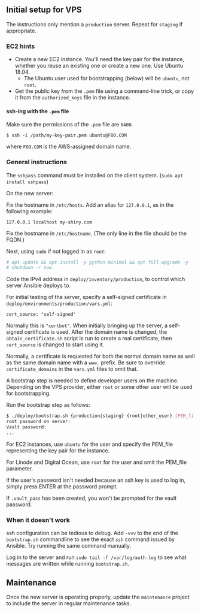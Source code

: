Initial setup for VPS
---------------------

The instructions only mention a `production` server.  Repeat for `staging` if
appropriate.

### EC2 hints

- Create a new EC2 instance.  You'll need the key pair for the instance,
  whether you reuse an existing one or create a new one.  Use Ubuntu 18.04.
  - The Ubuntu user used for bootstrapping (below) will be `ubuntu`, not
    `root`.
- Get the public key from the `.pem` file using a command-line trick, or
  copy it from the `authorized_keys` file in the instance.

#### ssh-ing with the `.pem` file

Make sure the permissions of the `.pem` file are `0400`.

`$ ssh -i /path/my-key-pair.pem ubuntu@FOO.COM`

where `FOO.COM` is the AWS-assigned domain name.

### General instructions

The `sshpass` command must be installed on the client system.
(`sudo apt install sshpass`)

On the new server:

Fix the hostname in `/etc/hosts`.  Add an alias for `127.0.0.1`, as in the
following example:

```
127.0.0.1 localhost my-shiny.com
```

Fix the hostname in `/etc/hostname`.  (The only line in the file should be
the FQDN.)

Next, using `sudo` if not logged in as `root`:

```bash
# apt update && apt install -y python-minimal && apt full-upgrade -y
# shutdown -r now
```

Code the IPv4 address in `deploy/inventory/production`, to control which server
Ansible deploys to.

For initial testing of the server, specify a self-signed certificate in
`deploy/environments/production/vars.yml`:

```
cert_source: "self-signed"
```

Normally this is `"certbot"`.  When initially bringing up the server, a
self-signed certificate is used.  After the domain name is changed, the
`obtain_certificate.sh` script is run to create a real certificate, then
`cert_source` is changed to start using it.

Normally, a certificate is requested for both the normal domain name as
well as the same domain name with a `www.` prefix.  Be sure to override
`certificate_domains` in the `vars.yml` files to omit that.

A bootstrap step is needed to define developer users on the machine.  Depending
on the VPS provider, either `root` or some other user will be used for
bootstrapping.

Run the bootstrap step as follows:

```bash
$ ./deploy/bootstrap.sh {production|staging} {root|other_user} [PEM_file]
root password on server:
Vault password:
...
```

For EC2 instances, use `ubuntu` for the user and specify the PEM_file
representing the key pair for the instance.

For Linode and Digital Ocean, use `root` for the user and omit the PEM_file
parameter.

If the user's password isn't needed because an ssh key is used to log in,
simply press ENTER at the password prompt.

If `.vault_pass` has been created, you won't be prompted for the vault
password.

### When it doesn't work

ssh configuration can be tedious to debug.  Add `-vvv` to the end of the
`bootstrap.sh` commandline to see the exact `ssh` command issued by Ansible.
Try running the same command manually.

Log in to the server and run `sudo tail -f /var/log/auth.log` to see what
messages are written while running `bootstrap.sh`.

## Maintenance

Once the new server is operating properly, update the `maintenance` project
to include the server in regular maintenance tasks.
